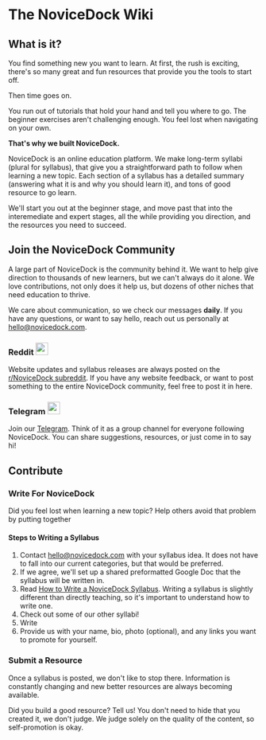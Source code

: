 # The NoviceDock Wiki

## What is it?
You find something new you want to learn. At first, the rush is exciting, there's so many great and fun resources that provide you the tools to start off. 

Then time goes on. 

You run out of tutorials that hold your hand and tell you where to go. The beginner exercises aren't challenging enough. You feel lost when navigating on your own.

**That's why we built NoviceDock.**

NoviceDock is an online education platform. We make long-term syllabi (plural for syllabus), that give you a straightforward path to follow when learning a new topic. Each section of a syllabus has a detailed summary (answering what it is and why you should learn it), and tons of good resource to go learn. 

We'll start you out at the beginner stage, and move past that into the interemediate and expert stages, all the while providing you direction, and the resources you need to succeed. 

## Join the NoviceDock Community

A large part of NoviceDock is the community behind it. We want to help give direction to thousands of new learners, but we can't always do it alone. We love contributions, not only does it help us, but dozens of other niches that need education to thrive.

We care about communication, so we check our messages **daily**. If you have any questions, or want to say hello, reach out us personally at hello@novicedock.com.

### Reddit <img src="http://i.imgur.com/sdO8tAw.png" width=25 height=25 />
Website updates and syllabus releases are always posted on the [r/NoviceDock subreddit](https://www.reddit.com/r/NoviceDock/). If you have any website feedback, or want to post something to the entire NoviceDock community, feel free to post it in here.

### Telegram <img src="https://seeklogo.com/images/T/telegram-logo-52EACC2D94-seeklogo.com.png" width=25 height=25 />
Join our [Telegram](https://t.me/novicedock). Think of it as a group channel for everyone following NoviceDock. You can share suggestions, resources, or just come in to say hi!

## Contribute
### Write For NoviceDock
Did you feel lost when learning a new topic? Help others avoid that problem by putting together

#### Steps to Writing a Syllabus
1. Contact hello@novicedock.com with your syllabus idea. It does not have to fall into our current categories, but that would be preferred.
2. If we agree, we'll set up a shared preformatted Google Doc that the syllabus will be written in.
3. Read [How to Write a NoviceDock Syllabus](https://github.com/NoviceDock/NoviceDock-Wiki/blob/master/How_To_Write_a_Syllabus.md). Writing a syllabus is slightly different than directly teaching, so it's important to understand how to write one. 
4. Check out some of our other syllabi!
5. Write
6. Provide us with your name, bio, photo (optional), and any links you want to promote for yourself.

### Submit a Resource
Once a syllabus is posted, we don't like to stop there. Information is constantly changing and new better resources are always becoming available. 

Did you build a good resource? Tell us! You don't need to hide that you created it, we don't judge. We judge solely on the quality of the content, so self-promotion is okay.
